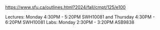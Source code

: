 https://www.sfu.ca/outlines.html?2024/fall/cmpt/125/e100

Lectures: Monday 4:30PM - 5:20PM SWH10081 and Thursday 4:30PM - 6:20PM SWH10081
Labs: Monday 2:30PM - 3:20PM ASB9838